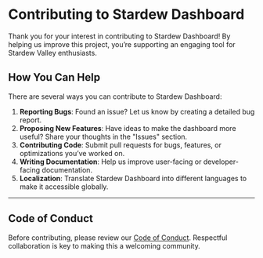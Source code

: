 # Contributing to Stardew Dashboard

Thank you for your interest in contributing to Stardew Dashboard! By helping us improve this project, you’re supporting an engaging tool for Stardew Valley enthusiasts.

## How You Can Help

There are several ways you can contribute to Stardew Dashboard:
1. **Reporting Bugs**: Found an issue? Let us know by creating a detailed bug report.
2. **Proposing New Features**: Have ideas to make the dashboard more useful? Share your thoughts in the "Issues" section.
3. **Contributing Code**: Submit pull requests for bugs, features, or optimizations you’ve worked on.
4. **Writing Documentation**: Help us improve user-facing or developer-facing documentation.
5. **Localization**: Translate Stardew Dashboard into different languages to make it accessible globally.

---

## Code of Conduct

Before contributing, please review our [Code of Conduct](code_of_conduct.md). Respectful collaboration is key to making this a welcoming community.